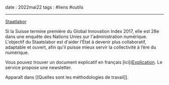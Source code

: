 date : 2022mai22
tags : #liens #outils 

---------
[Staatlabor](https://www.staatslabor.ch/fr)

Si la Suisse termine première du Global Innovation Index 2017, elle est 28e dans une enquête des Nations Unies sur l'administration numérique. L'objectif du Staatslabor est d'aider l’État à devenir plus collaboratif, adaptable et ouvert, afin qu'il puisse mieux servir la collectivité à l’ère du numérique.

Vous pouvez trouver un document explicatif en français [ici]([Explication](https://www.staatslabor.ch/sites/default/files/2018-06/staatsleporello_francais_1.pdf). 
Le service propose une newsletter. 

Apparaît dans [[Quelles sont les méthodologies de travail]]. 

